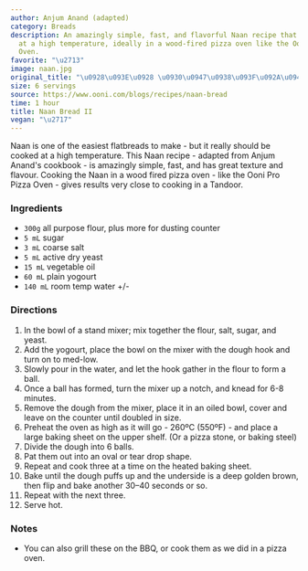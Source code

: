 ```yaml
---
author: Anjum Anand (adapted)
category: Breads
description: An amazingly simple, fast, and flavorful Naan recipe that is best cooked
  at a high temperature, ideally in a wood-fired pizza oven like the Ooni Pro Pizza
  Oven.
favorite: "\u2713"
image: naan.jpg
original_title: "\u0928\u093E\u0928 \u0930\u0947\u0938\u093F\u092A\u0940"
size: 6 servings
source: https://www.ooni.com/blogs/recipes/naan-bread
time: 1 hour
title: Naan Bread II
vegan: "\u2717"
---
```


Naan is one of the easiest flatbreads to make - but it really should be cooked at a high temperature. This Naan recipe - adapted from Anjum Anand's cookbook - is amazingly simple, fast, and has great texture and flavour. Cooking the Naan in a wood fired pizza oven - like the Ooni Pro Pizza Oven - gives results very close to cooking in a Tandoor.

### Ingredients

* `300g` all purpose flour, plus more for dusting counter
* `5 mL` sugar
* `3 mL` coarse salt
* `5 mL` active dry yeast
* `15 mL` vegetable oil
* `60 mL` plain yogourt
* `140 mL` room temp water +/- 

### Directions

1. In the bowl of a stand mixer; mix together the flour, salt, sugar, and yeast.
2. Add the yogourt, place the bowl on the mixer with the dough hook and turn on to med-low.
3. Slowly pour in the water, and let the hook gather in the flour to form a ball.
4. Once a ball has formed, turn the mixer up a notch, and knead for 6-8 minutes.
5. Remove the dough from the mixer, place it in an oiled bowl, cover and leave on the counter until doubled in size.
6. Preheat the oven as high as it will go - 260ºC (550ºF) - and place a large baking sheet on the upper shelf. (Or a pizza stone, or baking steel)
7. Divide the dough into 6 balls.
8. Pat them out into an oval or tear drop shape.
9. Repeat and cook three at a time on the heated baking sheet.
10. Bake until the dough puffs up and the underside is a deep golden brown, then flip and bake another 30–40 seconds or so.
11. Repeat with the next three.
12. Serve hot.

### Notes

* You can also grill these on the BBQ, or cook them as we did in a pizza oven.